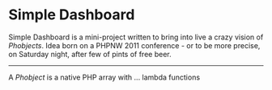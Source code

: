 # Simple Dashboard

Simple Dashboard is a mini-project written to bring into live a crazy vision of
*Phobjects*. Idea born on a PHPNW 2011 conference - or to be more precise, 
on Saturday night, after few of pints of free beer.

- - -

A *Phobject* is a native PHP array with ... lambda functions
